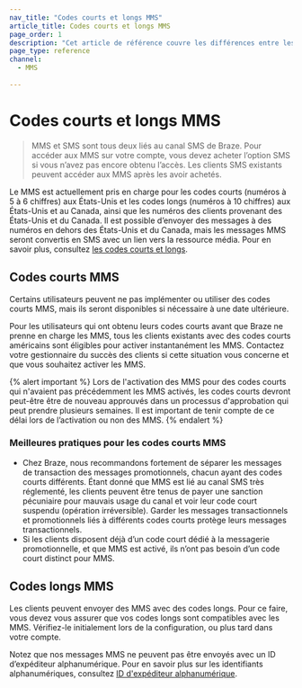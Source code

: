 ```yaml
---
nav_title: "Codes courts et longs MMS"
article_title: Codes courts et longs MMS
page_order: 1
description: "Cet article de référence couvre les différences entre les codes courts et les codes longs SMS et MMS."
page_type: reference
channel:
  - MMS
  
---
```


# Codes courts et longs MMS

> MMS et SMS sont tous deux liés au canal SMS de Braze. Pour accéder aux MMS sur votre compte, vous devez acheter l’option SMS si vous n’avez pas encore obtenu l’accès. Les clients SMS existants peuvent accéder aux MMS après les avoir achetés. 

Le MMS est actuellement pris en charge pour les codes courts (numéros à 5 à 6 chiffres) aux États-Unis et les codes longs (numéros à 10 chiffres) aux États-Unis et au Canada, ainsi que les numéros des clients provenant des États-Unis et du Canada. Il est possible d’envoyer des messages à des numéros en dehors des États-Unis et du Canada, mais les messages MMS seront convertis en SMS avec un lien vers la ressource média. Pour en savoir plus, consultez [les codes courts et longs]({{site.baseurl}}/user_guide/message_building_by_channel/sms/phone_numbers/sending_phone_numbers/).

## Codes courts MMS

Certains utilisateurs peuvent ne pas implémenter ou utiliser des codes courts MMS, mais ils seront disponibles si nécessaire à une date ultérieure.

Pour les utilisateurs qui ont obtenu leurs codes courts avant que Braze ne prenne en charge les MMS, tous les clients existants avec des codes courts américains sont éligibles pour activer instantanément les MMS. Contactez votre gestionnaire du succès des clients si cette situation vous concerne et que vous souhaitez activer les MMS.

{% alert important %}
Lors de l'activation des MMS pour des codes courts qui n'avaient pas précédemment les MMS activés, les codes courts devront peut-être être de nouveau approuvés dans un processus d'approbation qui peut prendre plusieurs semaines. Il est important de tenir compte de ce délai lors de l’activation ou non des MMS.
{% endalert %}

### Meilleures pratiques pour les codes courts MMS

- Chez Braze, nous recommandons fortement de séparer les messages de transaction des messages promotionnels, chacun ayant des codes courts différents. Étant donné que MMS est lié au canal SMS très réglementé, les clients peuvent être tenus de payer une sanction pécuniaire pour mauvais usage du canal et voir leur code court suspendu (opération irréversible). Garder les messages transactionnels et promotionnels liés à différents codes courts protège leurs messages transactionnels.
- Si les clients disposent déjà d’un code court dédié à la messagerie promotionnelle, et que MMS est activé, ils n’ont pas besoin d’un code court distinct pour MMS.

## Codes longs MMS

Les clients peuvent envoyer des MMS avec des codes longs. Pour ce faire, vous devez vous assurer que vos codes longs sont compatibles avec les MMS. Vérifiez-le initialement lors de la configuration, ou plus tard dans votre compte. 

Notez que nos messages MMS ne peuvent pas être envoyés avec un ID d’expéditeur alphanumérique. Pour en savoir plus sur les identifiants alphanumériques, consultez [ID d'expéditeur alphanumérique]({{site.baseurl}}/user_guide/message_building_by_channel/sms/phone_numbers/sending_phone_numbers/#alphanumeric-sender-id).
